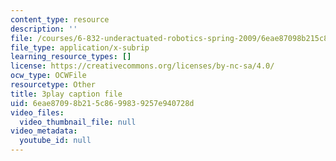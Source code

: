 ```yaml
---
content_type: resource
description: ''
file: /courses/6-832-underactuated-robotics-spring-2009/6eae87098b215c8699839257e940728d_g-VehRFsDcI.vtt
file_type: application/x-subrip
learning_resource_types: []
license: https://creativecommons.org/licenses/by-nc-sa/4.0/
ocw_type: OCWFile
resourcetype: Other
title: 3play caption file
uid: 6eae8709-8b21-5c86-9983-9257e940728d
video_files:
  video_thumbnail_file: null
video_metadata:
  youtube_id: null
---
```


